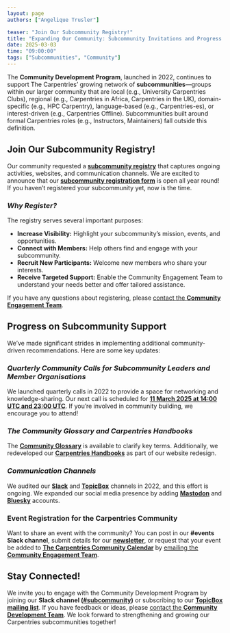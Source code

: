 ```yaml
---
layout: page
authors: ["Angelique Trusler"]

teaser: "Join Our Subcommunity Registry!"
title: "Expanding Our Community: Subcommunity Invitations and Progress Update"
date: 2025-03-03
time: "09:00:00"
tags: ["Subcommunities", "Community"]
---
```


The **Community Development Program**, launched in 2022, continues to support The Carpentries’ growing network of **subcommunities**—groups within our larger community that are local (e.g., University Carpentries Clubs), regional (e.g., Carpentries in Africa, Carpentries in the UK), domain-specific (e.g., HPC Carpentry), language-based (e.g., Carpentries-es), or interest-driven (e.g., Carpentries Offline). Subcommunities built around formal Carpentries roles (e.g., Instructors, Maintainers) fall outside this definition. 


## Join Our Subcommunity Registry!

Our community requested a **[subcommunity registry](https://carpentries.org/community/get-connected/)** that captures ongoing activities, websites, and communication channels. We are excited to announce that our **[subcommunity registration form](https://docs.google.com/forms/d/e/1FAIpQLSd3BKF2KGPc_vv3vyuMxs8bqsSHwZvM3C1v6wXaKwVUV8rT4g/viewform?usp=send_form)** is open all year round! If you haven’t registered your subcommunity yet, now is the time.


### _Why Register?_


The registry serves several important purposes:

* **Increase Visibility:** Highlight your subcommunity’s mission, events, and opportunities.
* **Connect with Members:** Help others find and engage with your subcommunity.
* **Recruit New Participants:** Welcome new members who share your interests.
* **Receive Targeted Support:** Enable the Community Engagement Team to understand your needs better and offer tailored assistance.

If you have any questions about registering, please [contact the **Community Engagement Team**](mailto:community@carpentries.org).


## Progress on Subcommunity Support

We’ve made significant strides in implementing additional community-driven recommendations. Here are some key updates:


### _Quarterly Community Calls for Subcommunity Leaders and Member Organisations_


We launched quarterly calls in 2022 to provide a space for networking and knowledge-sharing. Our next call is scheduled for **[11 March 2025 at 14:00 UTC and 23:00 UTC](https://pad.carpentries.org/community-development-program)**. If you’re involved in community building, we encourage you to attend!


### _The Community Glossary and Carpentries Handbooks_


The **[Community Glossary](https://github.com/carpentries/community-engagement/blob/main/glossary.md)** is available to clarify key terms. Additionally, we redeveloped our **[Carpentries Handbooks](https://docs.carpentries.org/index.html)** as part of our website redesign. 


### _Communication Channels_


We audited our **[Slack](https://slack-invite.carpentries.org/)** and **[TopicBox](https://carpentries.topicbox.com/latest)** channels in 2022, and this effort is ongoing. We expanded our social media presence by adding **[Mastodon](https://mastodon.social/@thecarpentries@hachyderm.io)** and **[Bluesky](https://bsky.app/profile/carpentries.carpentries.org)** accounts. 


### Event Registration for the Carpentries Community

Want to share an event with the community? You can post in our **#events Slack channel**, submit details for our **[newsletter](https://carpentries.org/about-us/newsletter/)**, or request that your event be added to **[The Carpentries Community Calendar](https://carpentries.org/community/events/)** by [emailing the **Community Engagement Team**](mailto:community@carpentries.org).


## Stay Connected!

We invite you to engage with the Community Development Program by joining our **Slack channel ([#subcommunity](https://carpentries.slack.com/archives/C03249JLX36))** or subscribing to our **[TopicBox mailing list](https://carpentries.topicbox.com/groups/community-development)**. If you have feedback or ideas, please [contact the **Community Development Team**](mailto:community@carpentries.org). We look forward to strengthening and growing our Carpentries subcommunities together!
